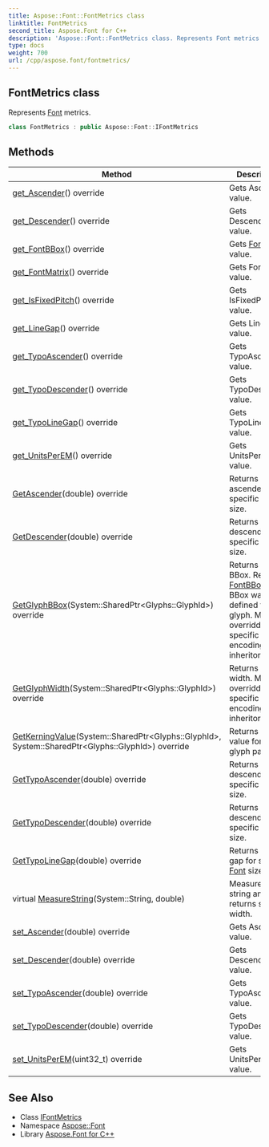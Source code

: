 ```yaml
---
title: Aspose::Font::FontMetrics class
linktitle: FontMetrics
second_title: Aspose.Font for C++
description: 'Aspose::Font::FontMetrics class. Represents Font metrics in C++.'
type: docs
weight: 700
url: /cpp/aspose.font/fontmetrics/
---
```

## FontMetrics class


Represents [Font](../font/) metrics.

```cpp
class FontMetrics : public Aspose::Font::IFontMetrics
```

## Methods

| Method | Description |
| --- | --- |
| [get_Ascender](./get_ascender/)() override | Gets Ascender value. |
| [get_Descender](./get_descender/)() override | Gets Descender value. |
| [get_FontBBox](./get_fontbbox/)() override | Gets [FontBBox](../fontbbox/) value. |
| [get_FontMatrix](./get_fontmatrix/)() override | Gets FontMatrix value. |
| [get_IsFixedPitch](./get_isfixedpitch/)() override | Gets IsFixedPitch value. |
| [get_LineGap](./get_linegap/)() override | Gets LineGap value. |
| [get_TypoAscender](./get_typoascender/)() override | Gets TypoAscender value. |
| [get_TypoDescender](./get_typodescender/)() override | Gets TypoDescender value. |
| [get_TypoLineGap](./get_typolinegap/)() override | Gets TypoLineGap value. |
| [get_UnitsPerEM](./get_unitsperem/)() override | Gets UnitsPerEM value. |
| [GetAscender](./getascender/)(double) override | Returns ascender for specific [Font](../font/) size. |
| [GetDescender](./getdescender/)(double) override | Returns descender for specific [Font](../font/) size. |
| [GetGlyphBBox](./getglyphbbox/)(System::SharedPtr\<Glyphs::GlyphId\>) override | Returns glyph BBox. Returns [FontBBox](../fontbbox/) if BBox was not defined for the glyph. May be overridden by specific font encoding inheritors. |
| [GetGlyphWidth](./getglyphwidth/)(System::SharedPtr\<Glyphs::GlyphId\>) override | Returns glyph width. May be overridden by specific font encoding inheritors. |
| [GetKerningValue](./getkerningvalue/)(System::SharedPtr\<Glyphs::GlyphId\>, System::SharedPtr\<Glyphs::GlyphId\>) override | Returns kerning value for the glyph pair. |
| [GetTypoAscender](./gettypoascender/)(double) override | Returns descender for specific [Font](../font/) size. |
| [GetTypoDescender](./gettypodescender/)(double) override | Returns descender for specific [Font](../font/) size. |
| [GetTypoLineGap](./gettypolinegap/)(double) override | Returns line gap for specific [Font](../font/) size. |
| virtual [MeasureString](./measurestring/)(System::String, double) | Measures string and returns string width. |
| [set_Ascender](./set_ascender/)(double) override | Gets Ascender value. |
| [set_Descender](./set_descender/)(double) override | Gets Descender value. |
| [set_TypoAscender](./set_typoascender/)(double) override | Gets TypoAscender value. |
| [set_TypoDescender](./set_typodescender/)(double) override | Gets TypoDescender value. |
| [set_UnitsPerEM](./set_unitsperem/)(uint32_t) override | Gets UnitsPerEM value. |
## See Also

* Class [IFontMetrics](../ifontmetrics/)
* Namespace [Aspose::Font](../)
* Library [Aspose.Font for C++](../../)
